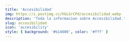 ```yaml
---
title: 'Accesibilidad'
img: https://i.postimg.cc/hGLGrCPd/accesibilidad.webp
description: 'Toda la informacion sobre Accesibilidad.'
slug: accesibilidad
icon: 'accesibility'
style: { background: '#b14600', color: '#fff' }
---
```

